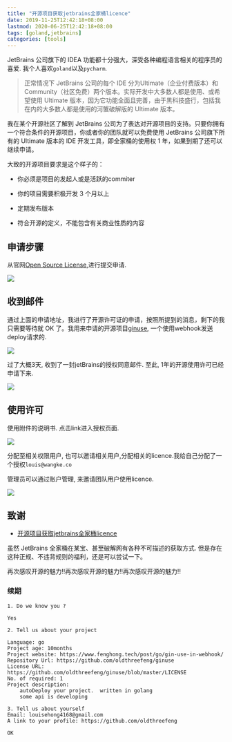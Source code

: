 ```yaml
---
title: "开源项目获取jetbrains全家桶licence"
date: 2019-11-25T12:42:18+08:00
lastmod: 2020-06-25T12:42:18+08:00
tags: [goland,jetbrains]
categories: [tools]
---
```


JetBrains 公司旗下的 IDEA 功能都十分强大，深受各种编程语言相关的程序员的喜爱. 我个人喜欢`goland`以及`pycharm`.

> 正常情况下 JetBrains 公司的每个 IDE 分为Ultimate（企业付费版本）和Community（社区免费）两个版本。实际开发中大多数人都是使用、或希望使用 Ultimate 版本，因为它功能全面且完善，由于黑科技盛行，包括我在内的大多数人都是使用的河蟹破解版的 Ultimate 版本。

我在某个开源社区了解到 JetBrains 公司为了表达对开源项目的支持。只要你拥有一个符合条件的开源项目，你或者你的团队就可以免费使用 JetBrains 公司旗下所有的 Ultimate 版本的 IDE 开发工具，即全家桶的使用权 1 年，如果到期了还可以继续申请。

大致的开源项目要求是这个样子的：

- 你必须是项目的发起人或是活跃的commiter

- 你的项目需要积极开发 3 个月以上

- 定期发布版本

- 符合开源的定义，不能包含有关商业性质的内容

## 申请步骤

从官网[Open Source License](https://www.jetbrains.com/shop/eform/opensource?product=ALL),进行提交申请.

![](https://pic.fenghong.tech/jetbrains/20191125122936.jpg)

## 收到邮件

通过上面的申请地址，我进行了开源许可证的申请，按照所提到的消息，剩下的我只需要等待就 OK 了。我用来申请的开源项目[ginuse](https://github.com/oldthreefeng/ginuse), 一个使用webhook发送deploy请求的.

![](https://pic.fenghong.tech/jetbrains/20191125122853.jpg)

过了大概3天, 收到了一封jetBrains的授权同意邮件. 至此, 1年的开源使用许可已经申请下来.

![](https://pic.fenghong.tech/jetbrains/20191125123245.jpg)

## 使用许可

使用附件的说明书. 点击link进入授权页面.

![](https://pic.fenghong.tech/jetbrains/20191125123602.jpg)

分配至相关权限用户, 也可以邀请相关用户,分配相关的licence.我给自己分配了一个授权`louis@wangke.co`

管理员可以通过账户管理, 来邀请团队用户使用licence. 

![](https://pic.fenghong.tech/jetbrains/20191125124001.jpg)

## 致谢

- [开源项目获取jetbrains全家桶licence](https://www.cnblogs.com/evenyao/p/10290482.html)

虽然 JetBrains 全家桶在某宝、甚至破解网有各种不可描述的获取方式. 但是存在这种正规、不违背规则的福利，还是可以尝试一下。

再次感叹开源的魅力!!再次感叹开源的魅力!!再次感叹开源的魅力!!

### 续期

```Project
1. Do we know you ? 

Yes 

2. Tell us about your project 

Language: go
Project age: 10months
Project website: https://www.fenghong.tech/post/go/gin-use-in-webhook/
Repository Url: https://github.com/oldthreefeng/ginuse
License URL: https://github.com/oldthreefeng/ginuse/blob/master/LICENSE
No. of required: 1
Project description: 
	autoDeploy your project.  written in golang 
	some api is developing

3. Tell us about yourself
Email: louisehong4168@gmail.com
A link to your profile: https://github.com/oldthreefeng

OK
```



